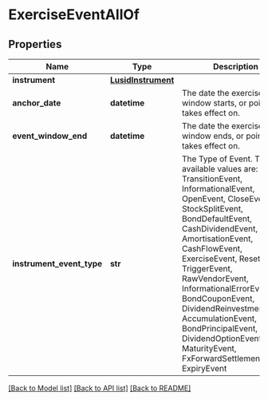 # ExerciseEventAllOf


## Properties
Name | Type | Description | Notes
------------ | ------------- | ------------- | -------------
**instrument** | [**LusidInstrument**](LusidInstrument.md) |  | 
**anchor_date** | **datetime** | The date the exercise window starts, or point it takes effect on. | 
**event_window_end** | **datetime** | The date the exercise window ends, or point it takes effect on. | [optional] [readonly] 
**instrument_event_type** | **str** | The Type of Event. The available values are: TransitionEvent, InformationalEvent, OpenEvent, CloseEvent, StockSplitEvent, BondDefaultEvent, CashDividendEvent, AmortisationEvent, CashFlowEvent, ExerciseEvent, ResetEvent, TriggerEvent, RawVendorEvent, InformationalErrorEvent, BondCouponEvent, DividendReinvestmentEvent, AccumulationEvent, BondPrincipalEvent, DividendOptionEvent, MaturityEvent, FxForwardSettlementEvent, ExpiryEvent | 

[[Back to Model list]](../README.md#documentation-for-models) [[Back to API list]](../README.md#documentation-for-api-endpoints) [[Back to README]](../README.md)


